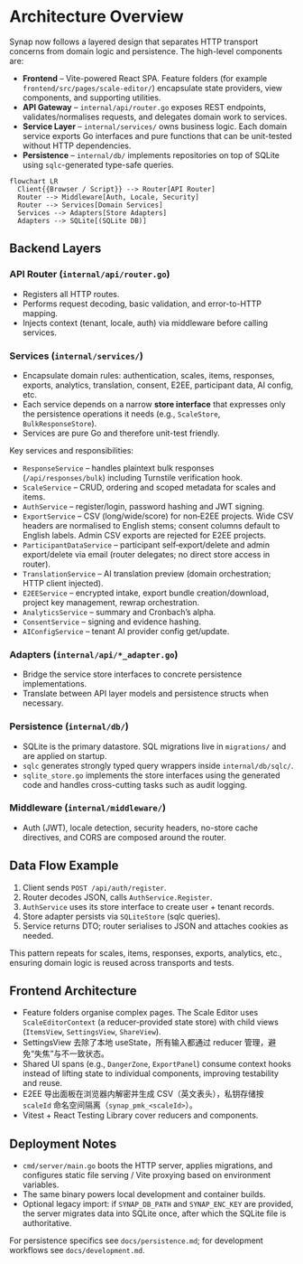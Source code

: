 # Architecture Overview

Synap now follows a layered design that separates HTTP transport concerns from domain logic and persistence. The high-level components are:

- **Frontend** – Vite-powered React SPA. Feature folders (for example `frontend/src/pages/scale-editor/`) encapsulate state providers, view components, and supporting utilities.
- **API Gateway** – `internal/api/router.go` exposes REST endpoints, validates/normalises requests, and delegates domain work to services.
- **Service Layer** – `internal/services/` owns business logic. Each domain service exports Go interfaces and pure functions that can be unit-tested without HTTP dependencies.
- **Persistence** – `internal/db/` implements repositories on top of SQLite using `sqlc`-generated type-safe queries.

```mermaid
flowchart LR
  Client{{Browser / Script}} --> Router[API Router]
  Router --> Middleware[Auth, Locale, Security]
  Router --> Services[Domain Services]
  Services --> Adapters[Store Adapters]
  Adapters --> SQLite[(SQLite DB)]
```

## Backend Layers

### API Router (`internal/api/router.go`)
- Registers all HTTP routes.
- Performs request decoding, basic validation, and error-to-HTTP mapping.
- Injects context (tenant, locale, auth) via middleware before calling services.

### Services (`internal/services/`)
- Encapsulate domain rules: authentication, scales, items, responses, exports, analytics, translation, consent, E2EE, participant data, AI config, etc.
- Each service depends on a narrow **store interface** that expresses only the persistence operations it needs (e.g., `ScaleStore`, `BulkResponseStore`).
- Services are pure Go and therefore unit-test friendly.

Key services and responsibilities:
- `ResponseService` – handles plaintext bulk responses (`/api/responses/bulk`) including Turnstile verification hook.
- `ScaleService` – CRUD, ordering and scoped metadata for scales and items.
- `AuthService` – register/login, password hashing and JWT signing.
- `ExportService` – CSV (long/wide/score) for non‑E2EE projects. Wide CSV headers are normalised to English stems; consent columns default to English labels. Admin CSV exports are rejected for E2EE projects.
- `ParticipantDataService` – participant self‑export/delete and admin export/delete via email (router delegates; no direct store access in router).
- `TranslationService` – AI translation preview (domain orchestration; HTTP client injected).
- `E2EEService` – encrypted intake, export bundle creation/download, project key management, rewrap orchestration.
- `AnalyticsService` – summary and Cronbach’s alpha.
- `ConsentService` – signing and evidence hashing.
- `AIConfigService` – tenant AI provider config get/update.

### Adapters (`internal/api/*_adapter.go`)
- Bridge the service store interfaces to concrete persistence implementations.
- Translate between API layer models and persistence structs when necessary.

### Persistence (`internal/db/`)
- SQLite is the primary datastore. SQL migrations live in `migrations/` and are applied on startup.
- `sqlc` generates strongly typed query wrappers inside `internal/db/sqlc/`.
- `sqlite_store.go` implements the store interfaces using the generated code and handles cross-cutting tasks such as audit logging.

### Middleware (`internal/middleware/`)
- Auth (JWT), locale detection, security headers, no-store cache directives, and CORS are composed around the router.

## Data Flow Example

1. Client sends `POST /api/auth/register`.
2. Router decodes JSON, calls `AuthService.Register`.
3. `AuthService` uses its store interface to create user + tenant records.
4. Store adapter persists via `SQLiteStore` (sqlc queries).
5. Service returns DTO; router serialises to JSON and attaches cookies as needed.

This pattern repeats for scales, items, responses, exports, analytics, etc., ensuring domain logic is reused across transports and tests.

## Frontend Architecture

- Feature folders organise complex pages. The Scale Editor uses `ScaleEditorContext` (a reducer-provided state store) with child views (`ItemsView`, `SettingsView`, `ShareView`).
- SettingsView 去除了本地 useState，所有输入都通过 reducer 管理，避免“失焦”与不一致状态。
- Shared UI spans (e.g., `DangerZone`, `ExportPanel`) consume context hooks instead of lifting state to individual components, improving testability and reuse.
- E2EE 导出面板在浏览器内解密并生成 CSV（英文表头），私钥存储按 `scaleId` 命名空间隔离（`synap_pmk_<scaleId>`）。
- Vitest + React Testing Library cover reducers and components.

## Deployment Notes

- `cmd/server/main.go` boots the HTTP server, applies migrations, and configures static file serving / Vite proxying based on environment variables.
- The same binary powers local development and container builds.
- Optional legacy import: if `SYNAP_DB_PATH` and `SYNAP_ENC_KEY` are provided, the server migrates data into SQLite once, after which the SQLite file is authoritative.

For persistence specifics see `docs/persistence.md`; for development workflows see `docs/development.md`.
